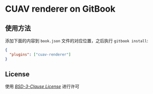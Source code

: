 # CUAV renderer on GitBook

## 使用方法

添加下面的内容到 `book.json` 文件的对应位置，之后执行 `gitbook install`:

```json
{
  "plugins": ["cuav-renderer"]
}
```

## License

使用 [_BSD-3-Clause License_](LICENSE) 进行许可
